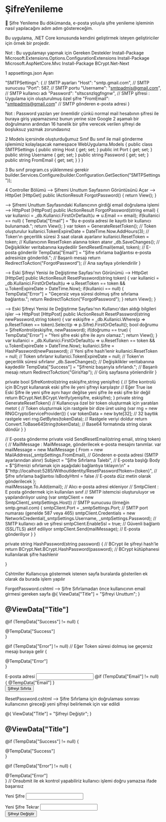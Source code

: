 # ŞifreYenileme

🔐 Şifre Yenileme
Bu dökümanda, e-posta yoluyla şifre yenileme işleminin nasıl yapılacağını adım adım göstereceğim.

Bu uygulama, .NET Core konusunda kendini geliştirmek isteyen geliştiriciler için örnek bir projedir.

Not : Bu uygulamayı yapmak için Gereken Destekler 
Install-Package Microsoft.Extensions.Options.ConfigurationExtensions
Install-Package Microsoft.AspNetCore.Mvc
Install-Package BCrypt.Net-Next

1 
appsettings.json Ayarı 

"SMTPSettings": { //  SMTP ayarları
  "Host": "smtp.gmail.com", // SMTP sunucusu
  "Port": 587, // SMTP portu
  "Username": "smtpadmis@gmail.com", // SMTP kullanıcı adı
  "Password": "sltscsnzlqgfngnw", // SMTP şifresi : Uygulama için oluşturulmuş özel şifre
  "FromEmail": "smtpadmis@gmail.com" // SMTP gönderen e-posta adresi
}

Not : Password yazılan yer önemlidir çünkü normal mail hesabının şifresi ile buraya giriş yapamazsınız bunun yerine 
size Google 2 aşamalı bir doğrulmanın ardından 16 hanelik bir şifre verecek verilen şifreyi de boşluksuz yazmak zorundasınız 

2 
Models içersinde oluşturduğumuz Sınıf
Bu sınıf ile mail gönderme işlemimiz kolaylaşacak
namespace WebUygulama.Models
{
    public class SMTPSettings
    {
        public string Host { get; set; }
        public int Port { get; set; }
        public string Username { get; set; }
        public string Password { get; set; }
        public string FromEmail { get; set; }
    }
}

3 
Bu sınıf program.cs yüklenmesi gerekir 
builder.Services.Configure<SMTPSettings>(builder.Configuration.GetSection("SMTPSettings"));

4 Controller Bölümü 
--> Şifremi Unuttum Sayfasının Görüntüsünü Açar --> HttpGet 
[HttpGet]
public IActionResult ForgotPassword()
{
    return View();
}

--> Şifremi Unuttum Sayfasındaki Kullanıcının girdiği email doğrulama işlemi --> HttpPost 
[HttpPost]
public IActionResult ForgotPassword(string email)
{
    var kullanici = _db.Kullanici.FirstOrDefault(u => u.Email == email);
    if(kullanici == null)
    {
        TempData["Email"] = "Bu e-posta adresi ile kayıtlı bir kullanıcı bulunamadı.";
        return View();
    }
    var token = GenerateResetToken(); // Token oluşturulur
    kullanici.TokenExpireDate = DateTime.Now.AddHours(3); // Token'ın geçerlilik süresi 3 saat olarak ayarlanır 
    kullanici.ResetToken = token; // Kullanıcının ResetToken alanına token atanır
    _db.SaveChanges(); // Değişiklikler veritabanına kaydedilir
    SendResetEmail(email, token); // E-posta gönderilir
    TempData["Email"] = "Şifre sıfırlama bağlantısı e-posta adresinize gönderildi."; // Başarılı mesajı
    return RedirectToAction("ForgotPassword"); // Ana sayfaya yönlendirilir
}

--> Eski Şifreyi Yenisi ile Değiştirme Sayfası'nın Görünümü --> HttpGet 
 [HttpGet]
 public IActionResult ResetPassword(string token)
 {
     var kullanici = _db.Kullanici.FirstOrDefault(u => u.ResetToken == token && u.TokenExpireDate > DateTime.Now);
     if(kullanici == null)
     {
         TempData["Error"] = "Geçersiz veya süresi dolmuş şifre sıfırlama bağlantısı.";
         return RedirectToAction("ForgotPassword");
     }
     return View();
 }

--> Eski Şifreyi Yenisi ile Değiştirme Sayfası'nın Kullanıcı'dan aldığı bilgileri işler --> HttpPost 
[HttpPost]
public IActionResult ResetPassword(string newPassword,string token)
{
   var eskişifre = _db.Kullanici.Where(p => p.ResetToken == token).Select(p => p.Sifre).FirstOrDefault();
   bool doğrumu = ŞifreKontrol(eskişifre, newPassword);
   if(doğrumu == true)
    {
        TempData["Error"] = "Yeni şifre eski şifre ile aynı olamaz.";
        return View();
    }
    var kullanici = _db.Kullanici.FirstOrDefault(u => u.ResetToken == token && u.TokenExpireDate > DateTime.Now);
    kullanici.Sifre = HashPassword(newPassword); // Yeni şifre hash'lenir
    kullanici.ResetToken = null; // Token sıfırlanır
    kullanici.TokenExpireDate = null; // Token'ın geçerlilik süresi sıfırlanır
    _db.SaveChanges(); // Değişiklikler veritabanına kaydedilir
    TempData["Success"] = "Şifreniz başarıyla sıfırlandı."; // Başarılı mesajı
    return RedirectToAction("GirisYap"); // Giriş sayfasına yönlendirilir
}

 private bool ŞifreKontrol(string eskişifre,string yenişifre)
 {
     // Şifre kontrolü için BCrypt kullanarak eski şifre ile yeni şifreyi karşılaştır
     // Eğer True ise Eski Şifre ile yeni şifre aynı hayır değilse yeni şifre ile eski şifre bir değil
     return BCrypt.Net.BCrypt.Verify(yenişifre, eskişifre);
 }
    private string GenerateResetToken() // Kullanıcıya özel bir token oluşturmak için yaratılan metot 
   {
       // Token oluşturmak için rastgele bir dize üret
       using (var rng = new RNGCryptoServiceProvider())
       {
           var tokenData = new byte[32]; // 32 baytlık rastgele veri
           rng.GetBytes(tokenData); // Rastgele veriyi doldur
           return Convert.ToBase64String(tokenData); // Base64 formatında string olarak döndür
       }
   }

  // E-posta gönderme
private void SendResetEmail(string email, string token)
{
    // MailMessage : MailMessage, gönderilecek e-posta mesajını tanımlar.
    var mailMessage = new MailMessage
    {
        From = new MailAddress(_smtpSettings.FromEmail), // Gönderen e-posta adresi (SMTP ayarlarından alınır)
        Subject = "Şifre Sıfırlama Talebi",  // E-posta başlığı
        Body = $"Şifrenizi sıfırlamak için aşağıdaki bağlantıya tıklayın:\n" +
               $"http://localhost:5285/WithoutIdentity/ResetPassword?token={token}", // Şifre sıfırlama bağlantısı
        IsBodyHtml = false // E-posta düz metin olarak gönderilecek
    };    
    mailMessage.To.Add(email); // Alıcı e-posta adresi ekleniyor
    // SmtpClient : E posta göndermek için kullanılan sınıf
    // SMTP istemcisi oluşturuluyor ve yapılandırılıyor
    using (var smtpClient = new SmtpClient(_smtpSettings.Host)) // SMTP sunucusu (örneğin smtp.gmail.com)
    {
        smtpClient.Port = _smtpSettings.Port; // SMTP port numarası (genelde 587 veya 465)
        smtpClient.Credentials = new NetworkCredential(_smtpSettings.Username, _smtpSettings.Password); // SMTP kullanıcı adı ve şifresi
        smtpClient.EnableSsl = true; // Güvenli bağlantı (SSL/TLS) aktif ediliyor
        smtpClient.Send(mailMessage); // E-posta gönderiliyor
    }
}

  private string HashPassword(string password)
  {
      // BCrypt ile şifreyi hash'le
      return BCrypt.Net.BCrypt.HashPassword(password); // BCrypt kütüphanesi kullanılarak şifre hashlenir

  }

  Cshtmller
  Kullanıcıya göstermek istenen sayfa buralarda gösterilen ek olarak da burada işlem yapılır 

ForgotPassword.cshtml --> Şifre Sıfırlamadan önce kullanıcının email girmesi gereken sayfa
@{
    ViewData["Title"] = "Şifreyi Unuttum";
}

<h2>@ViewData["Title"]</h2>

@if (TempData["Success"] != null)
{
    <div class="alert alert-success">@TempData["Success"]</div>
}

@if (TempData["Error"] != null) // Eğer Token süresi dolmuş ise geçersiz mesajı buraya gelir 
{
    <div class="alert alert-danger">@TempData["Error"]</div>
}

<form method="post">
    <div class="form-group">
        <label for="email">E-posta adresi</label>
        <input type="email" class="form-control" id="email" name="email" required />
        @if (TempData["Email"] != null)
        {
            <span class="text-danger">@TempData["Email"]</span>
        }
    </div>
    <button type="submit" class="btn btn-primary mt-3">Şifreyi Sıfırla</button>
</form>

ResetPassword.cshtml --> Şifre Sıfırlama için doğrulaması sonrası kullanıcının gireceği yeni şifreyi belirlemek için var edildi 

@{
    ViewData["Title"] = "Şifreyi Değiştir";
}

<h2>@ViewData["Title"]</h2>

@if (TempData["Success"] != null)
{
    <div class="alert alert-success">@TempData["Success"]</div>
}

@if (TempData["Error"] != null)
{
    <div class="alert alert-danger">@TempData["Error"]</div>
}
// Onsubmit ile ek kontrol yapabiliriz kullanıcı işlemi doğru yamazsa ifade başarısız 
<form method="post" onsubmit="return Kontrol();">
    <div class="form-group">
        <label for="newPassword">Yeni Şifre</label>
        <input type="password" class="form-control" id="newPassword" name="newPassword" required />
        <p class="fw-bolder d-none"></p>
    </div>
    <div class="form-group mt-3">
        <label for="newPassword">Yeni Şifre Tekrar </label>
        <input type="password" class="form-control" id="newPassword" name="SifreTekrar" required />
    </div>
    <button type="submit" class="btn btn-primary mt-4">Şifreyi Değiştir</button>
</form>

<script>
    function Kontrol()
    {
        var şifre = document.getElementById("newPassword").value;
        var şifretekrar = document.getElementById("SifreTekrar").value;

        if(şifre != şifretekrar)
        {
            alert("Şifreler eşleşmiyor!");
            return false; // Formun gönderilmesini engeller
        }
        else 
        {
            return true; // Formun gönderilmesine izin verir
        }
    }

</script>





